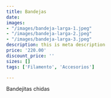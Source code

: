 ```yaml
---
title: Bandejas
date: 
images:
- "/images/bandeja-larga-1.jpeg"
- "/images/bandeja-larga-2.jpeg"
- "/images/bandeja-larga-3.jpeg"
description: this is meta description
price: '220.00'
discount_price: ''
sizes: []
tags: ['Filamento', 'Accesorios']

---
```

Bandejitas chidas
